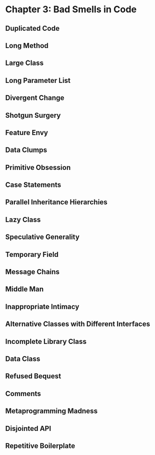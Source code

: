# Chapter 3: Bad Smells in Code

## Duplicated Code
## Long Method
## Large Class
## Long Parameter List
## Divergent Change
## Shotgun Surgery
## Feature Envy
## Data Clumps
## Primitive Obsession
## Case Statements
## Parallel Inheritance Hierarchies
## Lazy Class

## Speculative Generality
## Temporary Field
## Message Chains
## Middle Man
## Inappropriate Intimacy
## Alternative Classes with Different Interfaces
## Incomplete Library Class
## Data Class
## Refused Bequest
## Comments
## Metaprogramming Madness
## Disjointed API
## Repetitive Boilerplate
